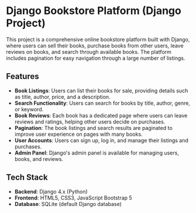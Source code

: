 # Django Bookstore Platform (Django Project)

This project is a comprehensive online bookstore platform built with Django, where users can sell their books, purchase books from other users, leave reviews on books, and search through available books. The platform includes pagination for easy navigation through a large number of listings.

## Features

- **Book Listings**: Users can list their books for sale, providing details such as title, author, price, and a description.
- **Search Functionality**: Users can search for books by title, author, genre, or keyword.
- **Book Reviews**: Each book has a dedicated page where users can leave reviews and ratings, helping other users decide on purchases.
- **Pagination**: The book listings and search results are paginated to improve user experience on pages with many books.
- **User Accounts**: Users can sign up, log in, and manage their listings and purchases.
- **Admin Panel**: Django's admin panel is available for managing users, books, and reviews.

## Tech Stack

- **Backend**: Django 4.x (Python)
- **Frontend**: HTML5, CSS3, JavaScript Bootstrap 5
- **Database**: SQLite (default Django database)
